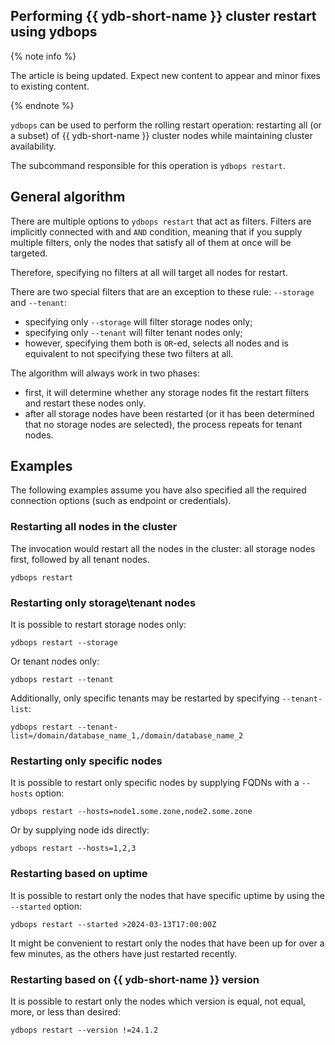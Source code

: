 ## Performing {{ ydb-short-name }} cluster restart using ydbops

{% note info %}

The article is being updated. Expect new content to appear and minor fixes to existing content.

{% endnote %}

`ydbops` can be used to perform the rolling restart operation: restarting all (or a subset) of {{ ydb-short-name }} cluster nodes while maintaining cluster availability.

The subcommand responsible for this operation is `ydbops restart`.

## General algorithm

There are multiple options to `ydbops restart` that act as filters. Filters are implicitly connected with and `AND` condition, meaning that if you supply multiple filters, only the nodes that satisfy all of them at once will be targeted.

Therefore, specifying no filters at all will target all nodes for restart.

There are two special filters that are an exception to these rule: `--storage` and `--tenant`: 
- specifying only `--storage` will filter storage nodes only;
- specifying only `--tenant` will filter tenant nodes only;
- however, specifying them both is `OR`-ed, selects all nodes and is equivalent to not specifying these two filters at all.

The algorithm will always work in two phases:
- first, it will determine whether any storage nodes fit the restart filters and restart these nodes only.
- after all storage nodes have been restarted (or it has been determined that no storage nodes are selected), the process repeats for tenant nodes.

## Examples

The following examples assume you have also specified all the required connection options (such as endpoint or credentials).

### Restarting all nodes in the cluster

The invocation would restart all the nodes in the cluster: all storage nodes first, followed by all tenant nodes.

```
ydbops restart 
```

### Restarting only storage\tenant nodes

It is possible to restart storage nodes only:

```
ydbops restart --storage
```

Or tenant nodes only:

```
ydbops restart --tenant
```

Additionally, only specific tenants may be restarted by specifying `--tenant-list`:

```
ydbops restart --tenant-list=/domain/database_name_1,/domain/database_name_2
```

### Restarting only specific nodes

It is possible to restart only specific nodes by supplying FQDNs with a `--hosts` option:

```
ydbops restart --hosts=node1.some.zone,node2.some.zone
```

Or by supplying node ids directly:

```
ydbops restart --hosts=1,2,3
```

### Restarting based on uptime

It is possible to restart only the nodes that have specific uptime by using the `--started` option:

```
ydbops restart --started >2024-03-13T17:00:00Z
```

It might be convenient to restart only the nodes that have been up for over a few minutes, as the others have just restarted recently.

### Restarting based on {{ ydb-short-name }} version

It is possible to restart only the nodes which version is equal, not equal, more, or less than desired:

```
ydbops restart --version !=24.1.2
```

